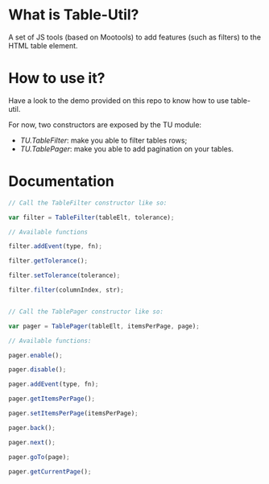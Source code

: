 What is Table-Util?
===================

A set of JS tools (based on Mootools) to add features (such as filters) to the HTML table element.

How to use it?
==============

Have a look to the demo provided on this repo to know how to use table-util.

For now, two constructors are exposed by the TU module:
* _TU.TableFilter_: make you able to filter tables rows;
* _TU.TablePager_: make you able to add pagination on your tables.

Documentation
=============


```js
// Call the TableFilter constructor like so:

var filter = TableFilter(tableElt, tolerance);

// Available functions

filter.addEvent(type, fn);

filter.getTolerance();

filter.setTolerance(tolerance);

filter.filter(columnIndex, str);


// Call the TablePager constructor like so:

var pager = TablePager(tableElt, itemsPerPage, page);

// Available functions:

pager.enable();

pager.disable();

pager.addEvent(type, fn);

pager.getItemsPerPage();

pager.setItemsPerPage(itemsPerPage);

pager.back();

pager.next();

pager.goTo(page);

pager.getCurrentPage();
```